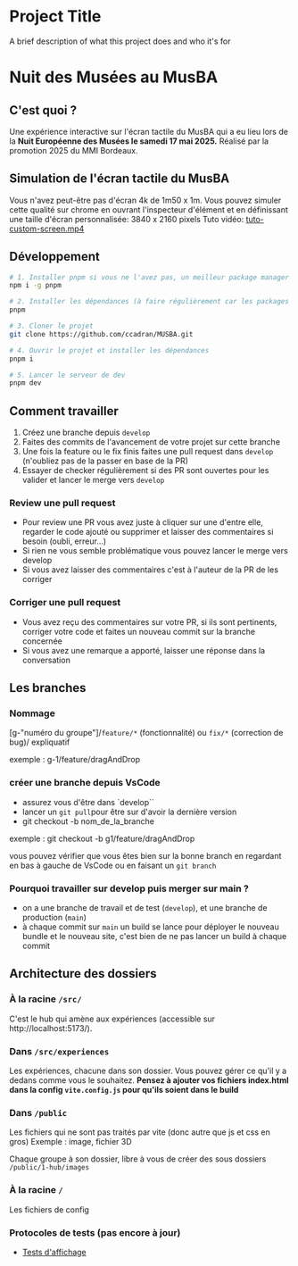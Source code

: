 
# Project Title

A brief description of what this project does and who it's for

# Nuit des Musées au MusBA

## C'est quoi ?

Une expérience interactive sur l'écran tactile du MusBA qui a eu lieu lors de la **Nuit Européenne des Musées le samedi 17 mai 2025.**
Réalisé par la promotion 2025 du MMI Bordeaux.



## Simulation de l'écran tactile du MusBA

Vous n'avez peut-être pas d'écran 4k de 1m50 x 1m.
Vous pouvez simuler cette qualité sur chrome en ouvrant l'inspecteur d'élément et en définissant une taille d'écran personnalisée: 3840 x 2160 pixels
Tuto vidéo: [tuto-custom-screen.mp4](https://drive.google.com/file/d/13nn7Nf9MTph6T_OHQdIMjQydiNKbts94/view?usp=sharing)

## Développement

```bash
# 1. Installer pnpm si vous ne l'avez pas, un meilleur package manager que npm
npm i -g pnpm

# 2. Installer les dépendances (à faire régulièrement car les packages peuvent êtres mis à jour)
pnpm

# 3. Cloner le projet 
git clone https://github.com/ccadran/MUSBA.git

# 4. Ouvrir le projet et installer les dépendances
pnpm i

# 5. Lancer le serveur de dev
pnpm dev
```

## Comment travailler

1. Créez une branche depuis `develop`
2. Faites des commits de l'avancement de votre projet sur cette branche
3. Une fois la feature ou le fix finis faites une pull request dans `develop` (n'oubliez pas de la passer en base de la PR)
4. Essayer de checker régulièrement si des PR sont ouvertes pour les valider et lancer le merge vers `develop`

### Review une pull request

- Pour review une PR vous avez juste à cliquer sur une d'entre elle, regarder le code ajouté ou supprimer et laisser des commentaires si besoin (oubli, erreur...)
- Si rien ne vous semble problématique vous pouvez lancer le merge vers develop
- Si vous avez laisser des commentaires c'est à l'auteur de la PR de les corriger 

### Corriger une pull request
- Vous avez reçu des commentaires sur votre PR, si ils sont pertinents, corriger votre code et faites un nouveau commit sur la branche concernée
- Si vous avez une remarque a apporté, laisser une réponse dans la conversation 


## Les branches

### Nommage


[g-"numéro du groupe"]/`feature/*` (fonctionnalité) ou `fix/*` (correction de bug)/ expliquatif 

exemple : g-1/feature/dragAndDrop

### créer une branche depuis VsCode

- assurez vous d'être dans `develop``
- lancer un `git pull`pour être sur d'avoir la dernière version
- git checkout -b nom_de_la_branche

exemple : git checkout -b g1/feature/dragAndDrop

vous pouvez vérifier que vous êtes bien sur la bonne branch en regardant en bas à gauche de VsCode ou en faisant un `git branch`




### Pourquoi travailler sur develop puis merger sur main ?

- on a une branche de travail et de test (`develop`), et une branche de production (`main`)
- à chaque commit sur `main` un build se lance pour déployer le nouveau bundle et le nouveau site, c'est bien de ne pas lancer un build à chaque commit

## Architecture des dossiers

### À la racine `/src/`

C'est le hub qui amène aux expériences (accessible sur http://localhost:5173/).

### Dans `/src/experiences`

Les expériences, chacune dans son dossier. Vous pouvez gérer ce qu'il y a dedans comme vous le souhaitez.
**Pensez à ajouter vos fichiers index.html dans la config `vite.config.js` pour qu'ils soient dans le build**

### Dans `/public`

Les fichiers qui ne sont pas traités par vite (donc autre que js et css en gros)
Exemple : image, fichier 3D

Chaque groupe à son dossier, libre à vous de créer des sous dossiers `/public/1-hub/images`

### À la racine `/`

Les fichiers de config


### Protocoles de tests (pas encore à jour)



- [Tests d'affichage](https://docs.google.com/document/d/1sBZ3sFOpRg8fPJS0sMHI_C1JK4XoqwRLattG3UdXTCM/edit?usp=drive_link)
